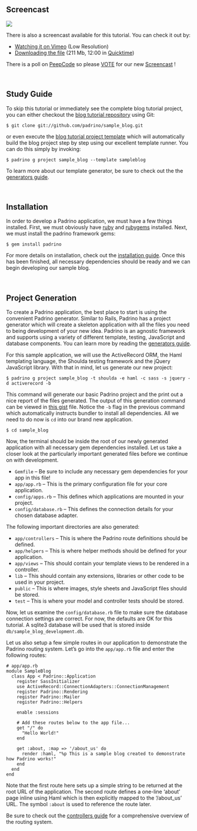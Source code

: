 
## Screencast

[![](http://padrino.s3.amazonaws.com/screencast_1.png)](http://padrino.s3.amazonaws.com/screencast_1.mov)

There is also a screencast available for this tutorial. You can check it out by:

-   [Watching it on Vimeo](http://vimeo.com/10522357) (Low Resolution)
-   [Downloading the file](http://padrino.s3.amazonaws.com/screencast_1.mov) (211 Mb, 12:00 in [Quicktime](http://www.apple.com/quicktime/download))

There is a poll on [PeepCode](http://suggestions.peepcode.com/forums/15-general/suggestions/1064769-padrino) so please [VOTE](http://suggestions.peepcode.com/forums/15-general/suggestions/1064769-padrino) for our new [Screencast](http://suggestions.peepcode.com/forums/15-general/suggestions/1064769-padrino) !

 

## Study Guide

To skip this tutorial or immediately see the complete blog tutorial project, you can either checkout the [blog tutorial repository](http://github.com/padrino/sample_blog) using Git:

    $ git clone git://github.com/padrino/sample_blog.git

or even execute the [blog tutorial project template](http://gist.github.com/357045) which will automatically build the blog project step by step using our excellent template runner. You can do this simply by invoking:

    $ padrino g project sample_blog --template sampleblog

To learn more about our template generator, be sure to check out the the [generators guide](/guides/generators).

 

## Installation

In order to develop a Padrino application, we must have a few things installed. First, we must obviously have [ruby](http://www.ruby-lang.org/en/) and [rubygems](http://rubygems.org/) installed. Next, we must install the padrino framework gems:

    $ gem install padrino

For more details on installation, check out the [installation guide](/guides/installation). Once this has been finished, all necessary dependencies should be ready and we can begin developing our sample blog.

 

## Project Generation

To create a Padrino application, the best place to start is using the convenient Padrino generator. Similar to Rails, Padrino has a project generator which will create a skeleton application with all the files you need to being development of your new idea. Padrino is an agnostic framework and supports using a variety of different template, testing, JavaScript and database components. You can learn more by reading the [generators guide](/guides/generators).

For this sample application, we will use the ActiveRecord ORM, the Haml templating language, the Shoulda testing framework and the jQuery JavaScript library. With that in mind, let us generate our new project:

    $ padrino g project sample_blog -t shoulda -e haml -c sass -s jquery -d activerecord -b

This command will generate our basic Padrino project and the print out a nice report of the files generated. The output of this generation command can be viewed in [this gist](http://gist.github.com/337148) file. Notice the `-b` flag in the previous command which automatically instructs bundler to install all dependencies. All we need to do now is `cd` into our brand new application.

    $ cd sample_blog

Now, the terminal should be inside the root of our newly generated application with all necessary gem dependencies installed. Let us take a closer look at the particularly important generated files before we continue on with development.

-   `Gemfile` – Be sure to include any necessary gem dependencies for your app in this file!
-   `app/app.rb` – This is the primary configuration file for your core application.
-   `config/apps.rb` – This defines which applications are mounted in your project.
-   `config/database.rb` – This defines the connection details for your chosen database adapter.

The following important directories are also generated:

-   `app/controllers` – This is where the Padrino route definitions should be defined.
-   `app/helpers` – This is where helper methods should be defined for your application.
-   `app/views` – This should contain your template views to be rendered in a controller.
-   `lib` – This should contain any extensions, libraries or other code to be used in your project.
-   `public` – This is where images, style sheets and JavaScript files should be stored.
-   `test` – This is where your model and controller tests should be stored.

Now, let us examine the `config/database.rb` file to make sure the database connection settings are correct. For now, the defaults are OK for this tutorial. A sqlite3 database will be used that is stored inside `db/sample_blog_development.db`.

Let us also setup a few simple routes in our application to demonstrate the Padrino routing system. Let’s go into the `app/app.rb` file and enter the following routes:

    # app/app.rb
    module SampleBlog
      class App < Padrino::Application
        register SassInitializer
        use ActiveRecord::ConnectionAdapters::ConnectionManagement
        register Padrino::Rendering
        register Padrino::Mailer
        register Padrino::Helpers
          
        enable :sessions
          
        # Add these routes below to the app file...
        get "/" do
          "Hello World!"
        end
    
        get :about, :map => '/about_us' do
          render :haml, "%p This is a sample blog created to demonstrate how Padrino works!"
        end
      end
    end

Note that the first route here sets up a simple string to be returned at the root URL of the application. The second route defines a one-line ‘about’ page inline using Haml which is then explicitly mapped to the ‘/about\_us’ URL. The symbol `:about` is used to reference the route later.

Be sure to check out the [controllers guide](/guides/controllers) for a comprehensive overview of the routing system.

 

